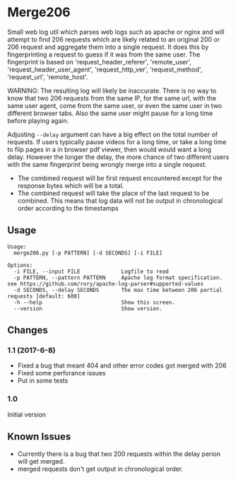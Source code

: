 # Merge206

Small web log util which parses web logs such as apache or nginx and will attempt
to find 206 requests which are likely related to an original 200 or 206 request
and aggregate them into a single request. It does this by fingerprinting a request
to guess if it was from the same user. The fingerprint is based on
'request_header_referer', 'remote_user', 'request_header_user_agent',
'request_http_ver', 'request_method', 'request_url', 'remote_host'.


WARNING: The resulting log will likely be inaccurate. There is no way to know
that two 206 requests from the same IP, for the same url, with the same user agent,
come from the same user, or even the same user in two different browser tabs.
Also the same user might pause for a long time before playing again.

Adjusting ```--delay``` argument can have a big effect on the total number of requests.
If users typically pause videos for a long time, or take a long time to flip pages
in a in browser pdf viewer, then would would want a long delay. However the longer
the delay, the more chance of two different users with the same fingerprint being
wrongly merge into a single request.


- The combined request will be first request encountered except for the response
  bytes which will be a total.
- The combined request will take the place of the last request to be combined.
  This means that log data will not be output in chronological order according
  to the timestamps

## Usage

```
Usage:
  merge206.py [-p PATTERN] [-d SECONDS] [-i FILE]

Options:
  -i FILE, --input FILE             Logfile to read
  -p PATTERN, --pattern PATTERN     Apache log format specification. see https://github.com/rory/apache-log-parser#supported-values
  -d SECONDS, --delay SECONDS       The max time between 206 partial requests [default: 600]
  -h --help                         Show this screen.
  --version                         Show version.

```

## Changes

### 1.1 (2017-6-8)

- Fixed a bug that meant 404 and other error codes got merged with 206
- Fixed some perforance issues
- Put in some tests

### 1.0

Initial version

## Known Issues

- Currently there is a bug that two 200 requests within the delay perion will get merged.
- merged requests don't get output in chronological order.